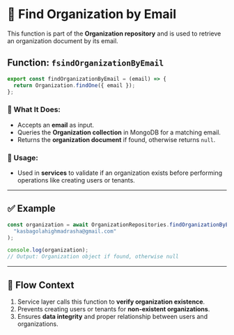 # 🏢 Find Organization by Email

This function is part of the **Organization repository** and is used to retrieve an organization document by its email.

## **Function: `fsindOrganizationByEmail`**

```js
export const findOrganizationByEmail = (email) => {
  return Organization.findOne({ email });
};
```

### 🔹 What It Does:

- Accepts an **email** as input.
- Queries the **Organization collection** in MongoDB for a matching email.
- Returns the **organization document** if found, otherwise returns `null`.

### 🔹 Usage:

- Used in **services** to validate if an organization exists before performing operations like creating users or tenants.

---

## ✅ Example

```js
const organization = await OrganizationRepositories.findOrganizationByEmail(
  "kasbagolahighmadrasha@gmail.com"
);

console.log(organization);
// Output: Organization object if found, otherwise null
```

---

## 🔄 Flow Context

1. Service layer calls this function to **verify organization existence**.
2. Prevents creating users or tenants for **non-existent organizations**.
3. Ensures **data integrity** and proper relationship between users and organizations.
